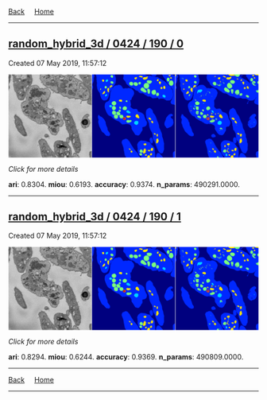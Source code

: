 
[Back](..)&nbsp;&nbsp;&nbsp;&nbsp;&nbsp;[Home](https://leapmanlab.github.io/snapshots)

---

<div class="summary"><a href="0"><h2>random_hybrid_3d / 0424 / 190 / 0</h2></a><p>Created 07 May 2019, 11:57:12
</p><a href="0"><img src="0/media/summary.png" align="center"></a><p>
<i>Click for more details</i>
</p></div>

**ari**: 0.8304. **miou**: 0.6193. **accuracy**: 0.9374. **n_params**: 490291.0000. 

---

<div class="summary"><a href="1"><h2>random_hybrid_3d / 0424 / 190 / 1</h2></a><p>Created 07 May 2019, 11:57:12
</p><a href="1"><img src="1/media/summary.png" align="center"></a><p>
<i>Click for more details</i>
</p></div>

**ari**: 0.8294. **miou**: 0.6244. **accuracy**: 0.9369. **n_params**: 490809.0000. 

---

[Back](..)&nbsp;&nbsp;&nbsp;&nbsp;&nbsp;[Home](https://leapmanlab.github.io/snapshots)

---